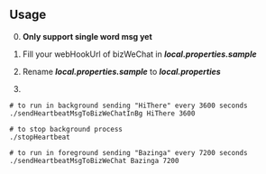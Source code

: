 ## Usage

0. **Only support single word msg yet**

1. Fill your webHookUrl of bizWeChat in ***local.properties.sample***

2. Rename ***local.properties.sample*** to ***local.properties***

3. 
``` shell
# to run in background sending "HiThere" every 3600 seconds
./sendHeartbeatMsgToBizWeChatInBg HiThere 3600

# to stop background process
./stopHeartbeat

# to run in foreground sending "Bazinga" every 7200 seconds
./sendHeartbeatMsgToBizWeChat Bazinga 7200
```